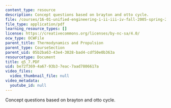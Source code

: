 ```yaml
---
content_type: resource
description: Concept questions based on brayton and otto cycle.
file: /courses/16-01-unified-engineering-i-ii-iii-iv-fall-2005-spring-2006/be72f3694a6793b37eac7aad7806617a_q5_7.PDF
file_type: application/pdf
learning_resource_types: []
license: https://creativecommons.org/licenses/by-nc-sa/4.0/
ocw_type: OCWFile
parent_title: Thermodynamics and Propulsion
parent_type: CourseSection
parent_uid: 05b2ba63-43e4-3028-bad4-cdf50e0b363a
resourcetype: Document
title: q5_7.PDF
uid: be72f369-4a67-93b3-7eac-7aad7806617a
video_files:
  video_thumbnail_file: null
video_metadata:
  youtube_id: null
---
```

Concept questions based on brayton and otto cycle.